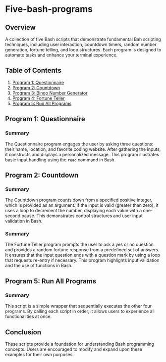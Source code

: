 # Five-bash-programs

## Overview
A collection of five Bash scripts that demonstrate fundamental Bah scripting techniques, including user interaction, countdown timers, random number generation, fortune telling, and loop structures. Each program is designed to automate tasks and enhance your terminal experience.

## Table of Contents

1. [Program 1: Questionnaire](#program-1-questionnaire)
2. [Program 2: Countdown](#program-2-countdown)
3. [Program 3: Bingo Number Generator](#program-3-bingo-number-generator)
4. [Program 4: Fortune Teller](#program-4-fortune-teller)
5. [Program 5: Run All Programs](#program-5-run-all-programs)

## Program 1: Questionnaire

### Summary
The Questionnaire program engages the user by asking three questions: their name, location, and favorite coding website. After gathering the inputs, it constructs and displays a personalized message. This program illustrates basic input handling using the `read` command in Bash.

## Program 2: Countdown
### Summary
The Countdown program counts down from a specified positive integer, which is provided as an argument. If the input is valid (greater than zero), it uses a loop to decrement the number, displaying each value with a one-second pause. This demonstrates control structures and user input validation in Bash.

### Summary
The Fortune Teller program prompts the user to ask a yes or no question and provides a random fortune response from a predefined set of answers. It ensures that the input question ends with a question mark by using a loop that requests re-entry if necessary. This program highlights input validation and the use of functions in Bash.


## Program 5: Run All Programs

### Summary
This script is a simple wrapper that sequentially executes the other four programs. By calling each script in order, it allows users to experience all functionalities at once. 


## Conclusion

These scripts provide a foundation for understanding Bash programming concepts. Users are encouraged to modify and expand upon these examples for their own purposes.
